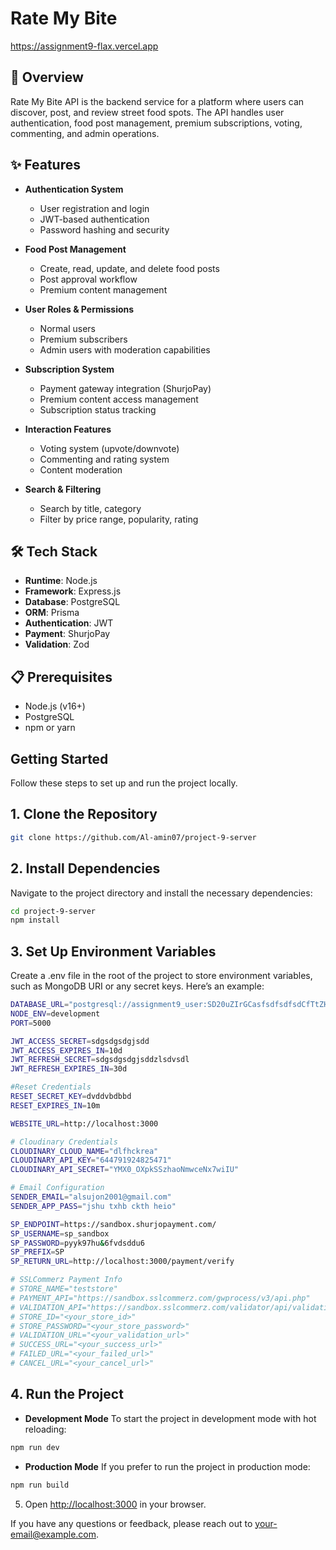 # Rate My Bite

https://assignment9-flax.vercel.app

## 🍔 Overview

Rate My Bite API is the backend service for a platform where users can discover, post, and review street food spots. The API handles user authentication, food post management, premium subscriptions, voting, commenting, and admin operations.

## ✨ Features

- **Authentication System**
  - User registration and login
  - JWT-based authentication
  - Password hashing and security

- **Food Post Management**
  - Create, read, update, and delete food posts
  - Post approval workflow
  - Premium content management

- **User Roles & Permissions**
  - Normal users
  - Premium subscribers
  - Admin users with moderation capabilities

- **Subscription System**
  - Payment gateway integration (ShurjoPay)
  - Premium content access management
  - Subscription status tracking

- **Interaction Features**
  - Voting system (upvote/downvote)
  - Commenting and rating system
  - Content moderation

- **Search & Filtering**
  - Search by title, category
  - Filter by price range, popularity, rating

## 🛠️ Tech Stack

- **Runtime**: Node.js
- **Framework**: Express.js
- **Database**: PostgreSQL
- **ORM**: Prisma
- **Authentication**: JWT
- **Payment**: ShurjoPay
- **Validation**: Zod

## 📋 Prerequisites

- Node.js (v16+)
- PostgreSQL
- npm or yarn

## Getting Started

Follow these steps to set up and run the project locally.

## 1. Clone the Repository

```bash
git clone https://github.com/Al-amin07/project-9-server
```

## 2. Install Dependencies

Navigate to the project directory and install the necessary dependencies:

   ```bash
   cd project-9-server
   npm install
   ```

## 3. Set Up Environment Variables
Create a .env file in the root of the project to store environment variables, such as MongoDB URI or any secret keys. Here’s an example:
```bash
DATABASE_URL="postgresql://assignment9_user:SD20uZIrGCasfsdfsdfsdCfTtZHnjlpr0qhOsyJRVBh@dpg-d0d4v1a4d50c73efcid0-a.oregon-postgres.render.com/assignment9"
NODE_ENV=development
PORT=5000

JWT_ACCESS_SECRET=sdgsdgsdgjsdd
JWT_ACCESS_EXPIRES_IN=10d
JWT_REFRESH_SECRET=sdgsdgsdgjsddzlsdvsdl
JWT_REFRESH_EXPIRES_IN=30d

#Reset Credentials
RESET_SECRET_KEY=dvddvbdbbd
RESET_EXPIRES_IN=10m

WEBSITE_URL=http://localhost:3000

# Cloudinary Credentials
CLOUDINARY_CLOUD_NAME="dlfhckrea"
CLOUDINARY_API_KEY="644791924825471"
CLOUDINARY_API_SECRET="YMX0_OXpkSSzhaoNmwceNx7wiIU"

# Email Configuration
SENDER_EMAIL="alsujon2001@gmail.com"
SENDER_APP_PASS="jshu txhb ckth heio"

SP_ENDPOINT=https://sandbox.shurjopayment.com/
SP_USERNAME=sp_sandbox
SP_PASSWORD=pyyk97hu&6fvdsddu6
SP_PREFIX=SP
SP_RETURN_URL=http://localhost:3000/payment/verify

# SSLCommerz Payment Info
# STORE_NAME="teststore"
# PAYMENT_API="https://sandbox.sslcommerz.com/gwprocess/v3/api.php"
# VALIDATION_API="https://sandbox.sslcommerz.com/validator/api/validationserverAPI.php"
# STORE_ID="<your_store_id>"
# STORE_PASSWORD="<your_store_password>"
# VALIDATION_URL="<your_validation_url>"
# SUCCESS_URL="<your_success_url>"
# FAILED_URL="<your_failed_url>"
# CANCEL_URL="<your_cancel_url>"

```

## 4. Run the Project
- **Development Mode**
To start the project in development mode with hot reloading:
```bash
npm run dev
```
- **Production Mode**
If you prefer to run the project in production mode:
```bash
npm run build
```

5. Open [http://localhost:3000](http://localhost:3000) in your browser.

If you have any questions or feedback, please reach out to [your-email@example.com](mailto:your-email@example.com).
